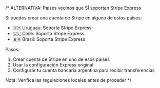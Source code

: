 /* 
ALTERNATIVA: Países vecinos que SÍ soportan Stripe Express

Si puedes crear una cuenta de Stripe en alguno de estos países:
- 🇺🇾 Uruguay: Soporta Stripe Express
- 🇨🇱 Chile: Soporta Stripe Express  
- 🇧🇷 Brasil: Soporta Stripe Express

Pasos:
1. Crear cuenta de Stripe en uno de esos países
2. Usar la configuración Express original
3. Configurar tu cuenta bancaria argentina para recibir transferencias

Nota: Verifica las regulaciones locales antes de proceder
*/
